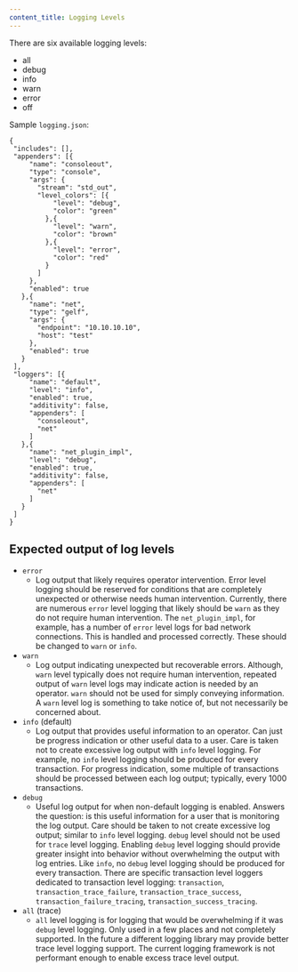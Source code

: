 ```yaml
---
content_title: Logging Levels
---
```


There are six available logging levels:
- all
- debug
- info
- warn
- error
- off  

Sample `logging.json`:

```
{
 "includes": [],
 "appenders": [{
     "name": "consoleout", 
     "type": "console",
     "args": {
       "stream": "std_out",
       "level_colors": [{
           "level": "debug",
           "color": "green"
         },{
           "level": "warn",
           "color": "brown"
         },{
           "level": "error",
           "color": "red"
         }
       ]
     },
     "enabled": true
   },{
     "name": "net",
     "type": "gelf",
     "args": {
       "endpoint": "10.10.10.10",
       "host": "test"
     },
     "enabled": true
   }
 ],
 "loggers": [{
     "name": "default",
     "level": "info",
     "enabled": true,
     "additivity": false,
     "appenders": [
       "consoleout",
       "net"
     ]
   },{
     "name": "net_plugin_impl",
     "level": "debug",
     "enabled": true,
     "additivity": false,
     "appenders": [
       "net"
     ]
   }
 ]
}
```

## Expected output of log levels

* `error`
  * Log output that likely requires operator intervention. Error level logging should 
    be reserved for conditions that are completely unexpected or otherwise needs human
    intervention. Currently, there are numerous `error` level logging that likely should
    be `warn` as they do not require human intervention. The `net_plugin_impl`, for 
    example, has a number of `error` level logs for bad network connections. This is
    handled and processed correctly. These should be changed to `warn` or `info`.
* `warn`
  * Log output indicating unexpected but recoverable errors. Although, `warn` level
    typically does not require human intervention, repeated output of `warn`
    level logs may indicate action is needed by an operator. `warn` should not be used
    for simply conveying information. A `warn` level log is something to take notice
    of, but not necessarily be concerned about.
* `info` (default)
  * Log output that provides useful information to an operator. Can just be progress
    indication or other useful data to a user. Care is taken not to create excessive
    log output with `info` level logging. For example, no `info` level logging should
    be produced for every transaction. For progress indication, some multiple of
    transactions should be processed between each log output; typically, every 1000
    transactions.
* `debug`
  * Useful log output for when non-default logging is enabled. Answers the question:
    is this useful information for a user that is monitoring the log output. Care
    should be taken to not create excessive log output; similar to `info` level
    logging. `debug` level should not be used for `trace` level logging. Enabling
    `debug` level logging should provide greater insight into behavior without
    overwhelming the output with log entries. Like `info`, no `debug` level
    logging should be produced for every transaction. There are specific 
    transaction level loggers dedicated to transaction level logging: `transaction`, 
    `transaction_trace_failure`, `transaction_trace_success`, `transaction_failure_tracing`,
    `transaction_success_tracing`.
* `all` (trace)
  * `all` level logging is for logging that would be overwhelming if it was `debug`
    level logging. Only used in a few places and not completely supported. In the
    future a different logging library may provide better trace level logging support.
    The current logging framework is not performant enough to enable excess trace
    level output.